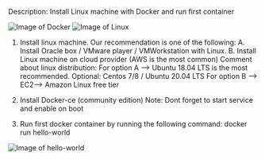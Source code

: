 Description:
Install Linux machine with Docker and run first container

![Image of Docker](https://d1q6f0aelx0por.cloudfront.net/product-logos/library-docker-logo.png)
![Image of Linux](https://upload.wikimedia.org/wikipedia/commons/thumb/3/35/Tux.svg/150px-Tux.svg.png)


1. Install linux machine.
Our recommendation is one of the following:
A. Install Oracle box / VMware player / VMWorkstation with Linux.
B. Install Linux machine on cloud provider (AWS is the most common)
Comment about linux distribution:
For option A --> Ubuntu 18.04 LTS is the most recommended.
                 Optional: Centos 7/8 / Ubuntu 20.04 LTS
For option B --> EC2--> Amazon Linux free tier

2. Install Docker-ce (community edition)
Note: Dont forget to start service and enable on boot

3. Run first docker container by running the following command:
docker run hello-world

![Image of hello-world](https://examples.javacodegeeks.com/wp-content/uploads/2016/11/01-docker-run-hello-world-2.jpg)
